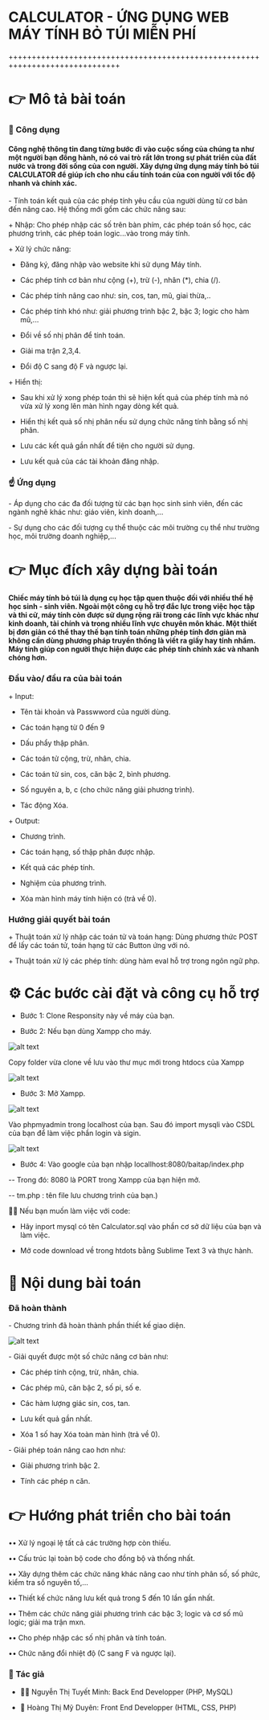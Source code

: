 # CALCULATOR - ỨNG DỤNG WEB MÁY TÍNH BỎ TÚI MIỄN PHÍ
<p>++++++++++++++++++++++++++++++++++++++++++++++++++++++++++++++++++++++++++++++</p>
<h1>👉 Mô tả bài toán</h1>
<h3>📱 Công dụng</h3>

<h4> Công nghệ thông tin đang từng bước đi vào cuộc sống của chúng ta như một người bạn đồng hành, nó có vai trò rất lớn trong sự phát triển của đất nước và trong đời sống của con người. Xây dựng ứng dụng máy tính bỏ túi CALCULATOR để giúp ích cho nhu cầu tính toán của con người với tốc độ nhanh và chính xác.</h4>
<p> - Tính toán kết quả của các phép tính yêu cầu của người dùng từ cơ bản đến nâng cao. Hệ thống mới gồm các chức năng sau:</p>
<p> + Nhập: Cho phép nhập các số trên bàn phím, các phép toán số học, các phương trình, các phép toán logic...vào trong máy tính.</p>

 <p> + Xử lý chức năng:</p>
 
- Đăng ký, đăng nhập vào website khi sử dụng Máy tính.

- Các phép tính cơ bản như cộng (+), trừ (-), nhân (*), chia (/).

- Các phép tính nâng cao như: sin, cos, tan, mũ, giai thừa,..
    
- Các phép tính khó như: giải phương trình bậc 2, bậc 3; logic cho hàm mũ,...

- Đổi về số nhị phân để tính toán.

- Giải ma trận 2,3,4.

- Đổi độ C sang độ F và ngược lại.

 <p> + Hiển thị:</p>
 
 - Sau khi xử lý xong phép toán thì sẽ hiện kết quả của phép tính mà nó vừa xử lý xong lên màn hình ngay dòng kết quả. 
 
 - Hiển thị kết quả số nhị phân nếu sử dụng chức năng tính bằng số nhị phân.
 
- Lưu các kết quả gần nhất để tiện cho người sử dụng.
 
- Lưu kết quả của các tài khoản đăng nhập.
 
<h3>☝ Ứng dụng</h3>

<p> - Áp dụng cho các đa đối tượng từ các bạn học sinh sinh viên, đến các ngành nghê khác như: giáo viên, kinh doanh,...</p>
<p> - Sự dụng cho các đối tượng cụ thể thuộc các môi trường cụ thể như trường học, môi trường doanh nghiệp,...</p>

<h1>👉 Mục đích xây dựng bài toán</h1>
<h4>Chiếc máy tính bỏ túi là dụng cụ học tập quen thuộc đối với nhiều thế hệ học sinh - sinh viên. Ngoài một công cụ hỗ trợ đắc lực trong việc học tập và thi cử, máy tính còn được sử dụng rộng rãi trong các lĩnh vực khác như kinh doanh, tài chính và trong nhiều lĩnh vực chuyên môn khác. Một thiết bị đơn giản có thể thay thế bạn tính toán những phép tính đơn giản mà không cần dùng phương pháp truyền thống là viết ra giấy hay tính nhẩm. Máy tính giúp con người thực hiện được các phép tính chính xác và nhanh chóng hơn.</h4>
  <h3> Đầu vào/ đầu ra của bài toán</h3>
  <p> + Input: </p>
  
- Tên tài khoản và Passwword của người dùng.
  
- Các toán hạng từ 0 đến 9

- Dấu phẩy thập phân.

-	Các toán tử cộng, trừ, nhân, chia.

-	Các toán tử sin, cos, căn bậc 2, bình phương.

-	Số nguyên a, b, c (cho chức năng giải phương trình).

-	Tác động Xóa.	

<p> + Output: </p>

- Chương trình.

-	Các toán hạng, số thập phân được nhập.

-	Kết quả các phép tính.

-	Nghiệm của phương trình.

-	Xóa màn hình máy tính hiện có (trả về 0).

<h3>	Hướng giải quyết bài toán</h3>
<p>+ Thuật toán xử lý nhập các toán tử và toán hạng: Dùng phương thức POST để lấy các toán tử, toán hạng từ các Button ứng với nó.</p>
<p>+ Thuật toán xử lý các phép tính: dùng hàm eval hỗ trợ trong ngôn ngữ php.</p>

<h1>⚙ Các bước cài đặt và công cụ hỗ trợ</h1>

- Bước 1: Clone Responsity này về máy của bạn.

-	Bước 2: Nếu bạn dùng Xampp cho máy.

![alt text](hinh/dungxam.png)

<p>Copy folder vừa clone về lưu vào thư mục mới trong htdocs của Xampp</p>

![alt text](hinh/clone.png)

-	Bước 3: Mở Xampp.

![alt text](hinh/moxampp.png)

<p> Vào phpmyadmin trong localhost của bạn. Sau đó import mysqli vào CSDL của bạn để làm việc phần login và sigin.</p>

![alt text](hinh/Capture.PNG)

-	Bước 4: Vào google của bạn nhập locallhost:8080/baitap/index.php

-- Trong đó:	8080 là PORT trong Xampp của bạn hiện mở.

-- tm.php : tên file lưu chương trình của bạn.)

<p>	Nếu bạn muốn làm việc với code:</p>

- Hãy inport mysql có tên Calculator.sql vào phần cơ sở dữ liệu của bạn và làm việc.

- Mở code download về trong htdots bằng Sublime Text 3 và thực hành.

<h1>📑 Nội dung bài toán</h1>

<h3>Đã hoàn thành</h3>
<p>- Chương trình đã hoàn thành phần thiết kế giao diện.</p>

![alt text](hinh/giaodien.png)

<p>- Giải quyết được một số chức năng cơ bản như: </p>

- Các phép tính cộng, trừ, nhân, chia.

- Các phép mũ, căn bậc 2, số pi, số e.

- Các hàm lượng giác sin, cos, tan.

- Lưu kết quả gần nhất.

- Xóa 1 số hay Xóa toàn màn hình (trả về 0).
<p>- Giải phép toán nâng cao hơn như: </p>

- Giải phương trình bậc 2.

- Tính các phép n căn.

<h1>👉 Hướng phát triển cho bài toán</h1>
<p>••	Xử lý ngoại lệ tất cả các trường hợp còn thiếu.</p>
<p>••	Cấu trúc lại toàn bộ code cho đồng bộ và thống nhất.</p>
<p>••	Xây dựng thêm các chức năng khác nâng cao như tính phân số, số phức, kiểm tra số nguyên tố,…</p>
<p>••	Thiết kế chức năng lưu kết quả trong 5 đến 10 lần gần nhất.</p>
<p>••	Thêm các chức năng giải phương trình các bậc 3; logic và cơ số mũ logic; giải ma trận mxn.</p>
<p>••	Cho phép nhập các số nhị phân và tính toán.</p>
<p>••	Chức năng đổi nhiệt độ (C sang F và ngược lại).</p>
<h3>👦 Tác giả</h3>

- 👧🏼 Nguyễn Thị Tuyết Minh: Back End Developper (PHP, MySQL)

- 👧 Hoàng Thị Mỹ Duyên: Front End Developper (HTML, CSS, PHP) 
